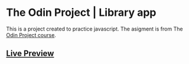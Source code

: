 # The Odin Project | Library app

This is a project created to practice javascript. The asigment is from
The [Odin Project course](https://www.theodinproject.com/paths/full-stack-javascript).

## [Live Preview](https://deivgin.github.io/the-odin-project_library-app/)
